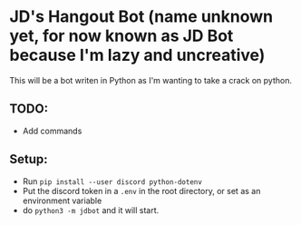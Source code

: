 # JD's Hangout Bot (name unknown yet, for now known as JD Bot because I'm lazy and uncreative)

This will be a bot writen in Python as I'm wanting to take a crack on python.

## TODO:

- Add commands

## Setup:

- Run `pip install --user discord python-dotenv`
- Put the discord token in a `.env` in the root directory, or set as an environment variable
- do `python3 -m jdbot` and it will start.
